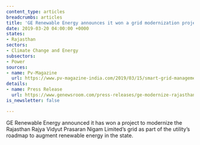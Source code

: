 ```yaml
---
content_type: articles
breadcrumbs: articles
title: 'GE Renewable Energy announces it won a grid modernization project in Rajasthan '
date: 2019-03-20 04:00:00 +0000
states:
- Rajasthan
sectors:
- Climate Change and Energy
subsectors:
- Power
sources:
- name: Pv-Magazine
  url: https://www.pv-magazine-india.com/2019/03/15/smart-grid-management-in-rajasthan-will-be-indias-first/
details:
- name: Press Release
  url: https://www.genewsroom.com/press-releases/ge-modernize-rajasthan%E2%80%99s-transmission-grid-first-its-kind-advanced-grid-management
is_newsletter: false

---
```

GE Renewable Energy announced it has won a project to modernize the Rajasthan Rajya Vidyut Prasaran Nigam Limited’s grid as part of the utility’s roadmap to augment renewable energy in the state.
